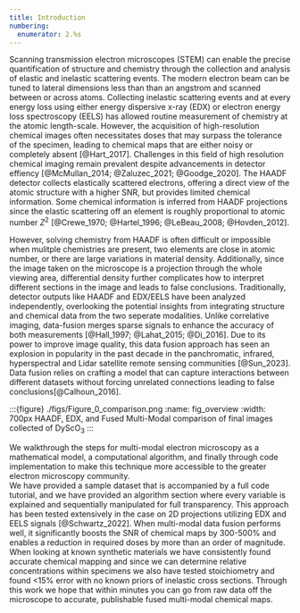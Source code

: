 ```yaml
---
title: Introduction
numbering:
  enumerator: 2.%s
---
```


Scanning transmission electron microscopes (STEM) can enable the precise quantification of structure and chemistry through the collection and analysis of elastic and inelastic scattering events. 
The modern electron beam can be tuned to lateral dimensions less than than an angstrom and scanned between or across atoms. 
Collecting inelastic scattering events and at every energy loss using either energy dispersive x-ray (EDX) or electron energy loss spectroscopy (EELS) has allowed routine measurement of chemistry at the atomic length-scale. 
However, the acquisition of high-resolution chemical images often necessitates doses that may surpass the tolerance of the specimen, leading to chemical maps that are either noisy or completely absent [@Hart_2017].
Challenges in this field of high resolution chemical imaging remain prevalent despite advancements in detector effiency [@McMullan_2014; @Zaluzec_2021; @Goodge_2020].
The HAADF detector collects elastically scattered electrons, offering a direct view of the atomic structure with a higher SNR, but provides limited chemical information. 
Some chemical information is inferred from HAADF projections since the elastic scattering off an element is roughly proportional to atomic number $Z^2$ [@Crewe_1970; @Hartel_1996; @LeBeau_2008; @Hovden_2012]. 

However, solving chemistry from HAADF is often difficult or impossible when mulitple chemistries are present, two elements are close in atomic number, or there are large variations in material density. 
Additionally, since the image taken on the microscope is a projection through the whole viewing area, differential density further complicates how to interpret different sections in the image and leads to false conclusions.
Traditionally, detector outputs like HAADF and EDX/EELS have been analyzed independently, overlooking the potential insights from integrating structure and chemical data from the two seperate modalities. 
Unlike correlative imaging, data-fusion merges sparse signals to enhance the accuracy of both measurements [@Hall_1997; @Lahat_2015; @Di_2016]. 
Due to its power to improve image quality, this data fusion approach has seen an explosion in popularity in the past decade in the panchromatic, infrared, hyperspectral and Lidar satellite remote sensing communities [@Sun_2023].  
Data fusion relies on crafting a model that can capture interactions between different datasets without forcing unrelated connections leading to false conclusions[@Calhoun_2016].

:::{figure} ./figs/Figure_0_comparison.png
:name: fig_overview
:width: 700px
HAADF, EDX, and Fused Multi-Modal comparison of final images collected of DyScO$_3$
:::

We walkthrough the steps for multi-modal electron microscopy as a mathematical model, a computational algorithm, and finally through code implementation to make this technique more accessible to the greater electron microscopy community.  
We have provided a sample dataset that is accompanied by a full code tutorial, and we have provided an algorithm section where every variable is explained and sequentially manipulated for full transparency. 
This approach has been tested extensively in the case on 2D projections utilizing EDX and EELS signals [@Schwartz_2022]. 
When multi-modal data fusion performs well, it significantly boosts the SNR of chemical maps by 300-500% and enables a reduction in required doses by more than an order of magnitude. 
When looking at known synthetic materials we have consistently found accurate chemical mapping and since we can determine relative concentrations within specimens we also have tested stoichiometry and found <15% error with no known priors of inelastic cross sections. 
Through this work we hope that within minutes you can go from raw data off the microscope to accurate, publishable fused multi-modal chemical maps.